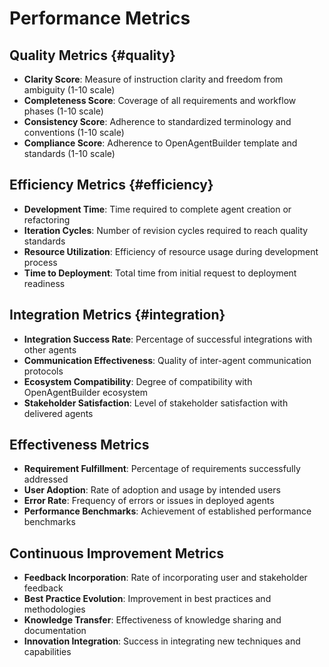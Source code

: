 # Performance Metrics

## Quality Metrics {#quality}
- **Clarity Score**: Measure of instruction clarity and freedom from ambiguity (1-10 scale)
- **Completeness Score**: Coverage of all requirements and workflow phases (1-10 scale)
- **Consistency Score**: Adherence to standardized terminology and conventions (1-10 scale)
- **Compliance Score**: Adherence to OpenAgentBuilder template and standards (1-10 scale)

## Efficiency Metrics {#efficiency}
- **Development Time**: Time required to complete agent creation or refactoring
- **Iteration Cycles**: Number of revision cycles required to reach quality standards
- **Resource Utilization**: Efficiency of resource usage during development process
- **Time to Deployment**: Total time from initial request to deployment readiness

## Integration Metrics {#integration}
- **Integration Success Rate**: Percentage of successful integrations with other agents
- **Communication Effectiveness**: Quality of inter-agent communication protocols
- **Ecosystem Compatibility**: Degree of compatibility with OpenAgentBuilder ecosystem
- **Stakeholder Satisfaction**: Level of stakeholder satisfaction with delivered agents

## Effectiveness Metrics
- **Requirement Fulfillment**: Percentage of requirements successfully addressed
- **User Adoption**: Rate of adoption and usage by intended users
- **Error Rate**: Frequency of errors or issues in deployed agents
- **Performance Benchmarks**: Achievement of established performance benchmarks

## Continuous Improvement Metrics
- **Feedback Incorporation**: Rate of incorporating user and stakeholder feedback
- **Best Practice Evolution**: Improvement in best practices and methodologies
- **Knowledge Transfer**: Effectiveness of knowledge sharing and documentation
- **Innovation Integration**: Success in integrating new techniques and capabilities
